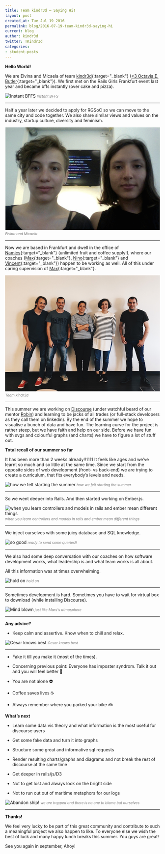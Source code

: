 ```yaml
---
title: Team kindr3d – Saying Hi!
layout: post
created_at: Tue Jul 19 2016
permalink: blog/2016-07-19-team-kindr3d-saying-hi
current: blog
author: kindr3d
twitter: TKindr3d
categories:
- student-posts
---
```


**Hello World!**

We are Elvina and Micaela of team [kindr3d](https://github.com/kindr3d){:target="_blank"} ([<3 Octavia E. Butler](https://en.wikipedia.org/wiki/Kindred_(novel)){:target="_blank"}). We first met on the Rails Girls Frankfurt event last year and became bffs instantly (over cake and pizza).

![Instant BFFS](http://i.giphy.com/XA8LazQ9XQotG.gif)
<font color="grey"><small><i>Instant BFFS</i></small></font>
- - -


Half a year later we decided to apply for RGSoC so we can move to the same city and code together. We also share similar views and values on the industry, startup culture, diversity and feminism.

![Team kindr3d](/img/blog/2016/kindr3d.gif)
<font color="grey"><small><i>Elvina and Micaela</i></small></font>
- - -


Now we are based in Frankfurt and dwell in the office of [Namics](https://www.namics.com){:target="_blank"} (unlimited fruit and coffee supply!), where our coaches ([Max](https://github.com/mtrense){:target="_blank"}, [Nino](https://github.com/ninoraubaum){:target="_blank"} and [Vincent](https://github.com/regexident){:target="_blank"}) happen to be working as well. All of this under caring supervision of [Max](https://github.com/klappradla){:target="_blank"}.

![The team](/img/blog/2016/kindr3d-team.jpg)
<font color="grey"><small><i>Team kindr3d</i></small></font>
- - -


This summer we are working on [Discourse](https://www.discourse.org) (under watchful beard of our mentor [Robin](https://github.com/eviltrout)) and learning to be jacks of all trades (or full-stack developers as they call them on linkedin). By the end of the summer we hope to visualise a bunch of data and have fun. The learning curve for the project is rather steep, but we have faith and help on our side. Before we have fun with svgs and colourful graphs (and charts) we have to figure a lot of stuff out.

**Total recall of our summer so far**

It has been more than 2 weeks already!!1111 It feels like ages and we’ve learnt so much and so little at the same time. Since we start from the opposite sides of web development (front- vs back-end) we are trying to create a curriculum, that fits everybody’s levels and needs.

![how we felt starting the summer](https://media.giphy.com/media/l41lKfHQanuoCWJbi/giphy.gif)
<font color="grey"><small><i>how we felt starting the summer</i></small></font>
- - -


So we went deeper into Rails. And then started working on Ember.js.

![when you learn controllers and models in rails and ember mean different things](http://i.giphy.com/ju2x7IuyNX3qM.gif)
<font color="grey"><small><i>when you learn controllers and models in rails and ember mean different things</i></small></font>
- - -


We inject ourselves with some juicy database and SQL knowledge.

![so good](http://i.giphy.com/B2Rojmkel8EcE.gif)
<font color="grey"><small><i>ready to send some queries!!</i></small></font>
- - -

We also had some deep conversation with our coaches on how software development works, what leadership is and what team works is all about.

All this information was at times overwhelming.

![hold on](http://i.giphy.com/5lB6qGXQgHbAQ.gif)
<font color="grey"><small><i>hold on</i></small></font>
- - -

Sometimes development is hard. Sometimes you have to wait for virtual box to download (while installing Discourse).

![Mind blown](http://i.giphy.com/14jfWwYLzUb3Tq.gif)
<font color="grey"><small><i>just like Mars's atmosphere</i></small></font>
- - -

**Any advice?**

* Keep calm and assertive. Know when to chill and relax.

![Cesar knows best](http://i.giphy.com/xT0BKgBmTrDCbEzW4o.gif)
<font color="grey"><small><i>Cesar knows best</i></small></font>
- - -

* Fake it till you make it (most of the times).

* Concerning previous point: Everyone has imposter syndrom. Talk it out and you will feel better 👊

* You are not alone 👽

* Coffee saves lives ☕

* Always remember where you parked your bike 🚲


**What’s next**

* Learn some data vis theory and what information is the most useful for discourse users

* Get some fake data and turn it into graphs

* Structure some great and informative sql requests

* Render resulting charts/graphs and diagrams and not break the rest of discourse at the same time

* Get deeper in rails/js/D3

* Not to get lost and always look on the bright side

* Not to run out out of maritime metaphors for our logs

![Abandon ship!](http://i.giphy.com/xT5LMHkEg6runrYJuo.gif)
<font color="grey"><small><i>we are trapped and there is no one to blame but ourselves</i></small></font>
- - -


**Thanks!**

We feel very lucky to be part of this great community and contribute to such a meaningful project we also happen to like. To everyone else we wish the best of luck and many happy lunch breaks this summer. You guys are great!

See you again in september, Ahoy!
